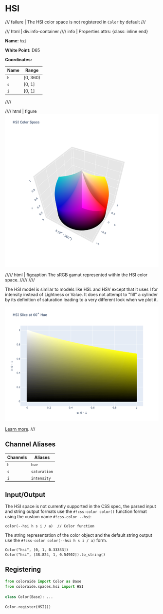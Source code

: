 # HSI

/// failure | The HSI color space is not registered in `Color` by default
///

/// html | div.info-container
//// info | Properties
    attrs: {class: inline end}

**Name:** `hsi`

**White Point:** D65

**Coordinates:**

Name | Range
---- | -----
`h`  | [0, 360)
`s`  | [0, 1]
`i`  | [0, 1]
////

//// html | figure
![HSI](../images/hsi-3d.png)

///// html | figcaption
The sRGB gamut represented within the HSI color space.
/////
////

The HSI model is similar to models like HSL and HSV except that it uses I for intensity instead of Lightness or Value.
It does not attempt to "fill" a cylinder by its definition of saturation leading to a very different look when we plot
it.

![HSI Slice](../images/hsi-slice.png)

[Learn more](https://en.wikipedia.org/wiki/HSL_and_HSV#HSI_to_RGB).
///

## Channel Aliases

Channels | Aliases
-------- | -------
`h`      | `hue`
`s`      | `saturation`
`i`      | `intensity`

## Input/Output

The HSI space is not currently supported in the CSS spec, the parsed input and string output formats use the
`#!css-color color()` function format using the custom name `#!css-color --hsi`:

```css-color
color(--hsi h s i / a)  // Color function
```

The string representation of the color object and the default string output use the
`#!css-color color(--hsi h s i / a)` form.

```playground
Color("hsi", [0, 1, 0.33333])
Color("hsi", [38.824, 1, 0.54902]).to_string()
```

## Registering

```py
from coloraide import Color as Base
from coloraide.spaces.hsi import HSI

class Color(Base): ...

Color.register(HSI())
```
